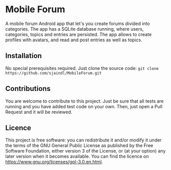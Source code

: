 # Mobile Forum

A mobile forum Android app that let's you create forums divided into categories. The app has a SQLite database running, where users, categories, topics and entries are persisted. The app allows to create profiles with avatars, and read and post entries as well as topics. 

## Installation

No special prerequisites required. Just clone the source code:
`git clone https://github.com/sjaindl/MobileForum.git`


## Contributions

You are welcome to contribute to this project. Just be sure that all tests are running and you have added test code on your own. Then, just open a Pull Request and it will be reviewed.

## Licence

This project is free software: you can redistribute it and/or modify it under the terms of the GNU General Public License as published by the Free Software Foundation, either version 3 of the License, or (at your option) any later version when it becomes available. You can find the licence on https://www.gnu.org/licenses/gpl-3.0.en.html.
